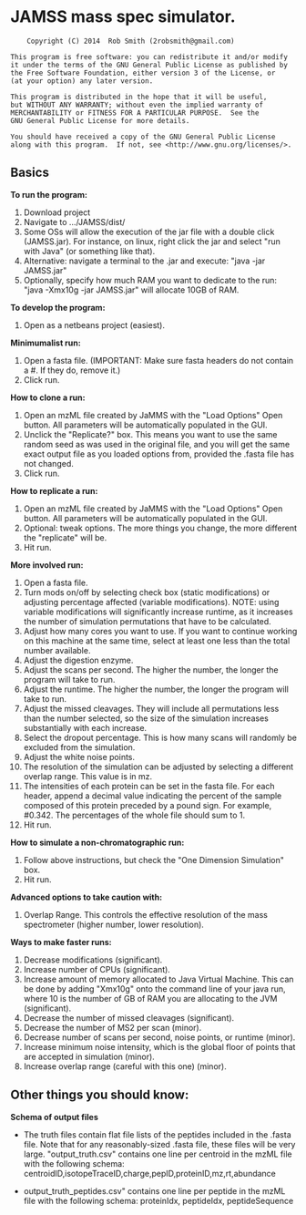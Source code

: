 JAMSS mass spec simulator.
====
		Copyright (C) 2014  Rob Smith (2robsmith@gmail.com)

    This program is free software: you can redistribute it and/or modify
    it under the terms of the GNU General Public License as published by
    the Free Software Foundation, either version 3 of the License, or
    (at your option) any later version.

    This program is distributed in the hope that it will be useful,
    but WITHOUT ANY WARRANTY; without even the implied warranty of
    MERCHANTABILITY or FITNESS FOR A PARTICULAR PURPOSE.  See the
    GNU General Public License for more details.

    You should have received a copy of the GNU General Public License
    along with this program.  If not, see <http://www.gnu.org/licenses/>.

Basics
-------

**To run the program:**
1) Download project
2) Navigate to .../JAMSS/dist/
3) Some OSs will allow the execution of the jar file with a double click (JAMSS.jar). For instance, on linux, right click the jar and select "run with Java" (or something like that).
4) Alternative: navigate a terminal to the .jar and execute: "java -jar JAMSS.jar"
5) Optionally, specify how much RAM you want to dedicate to the run: "java -Xmx10g -jar JAMSS.jar" will allocate 10GB of RAM. 

**To develop the program:**
1) Open as a netbeans project (easiest).

**Minimumalist run:**
1) Open a fasta file. (IMPORTANT: Make sure fasta headers do not contain a #. If they do, remove it.)
2) Click run.

**How to clone a run:**
1) Open an mzML file created by JaMMS with the "Load Options" Open button. All parameters will be automatically populated in the GUI.
2) Unclick the "Replicate?" box. This means you want to use the same random seed as was used in the original file, and you will get the same exact output file as you loaded options from, provided the .fasta file has not changed.
3) Click run.

**How to replicate a run:**
1) Open an mzML file created by JaMMS with the "Load Options" Open button. All parameters will be automatically populated in the GUI.
2) Optional: tweak options. The more things you change, the more different the "replicate" will be.
3) Hit run.

**More involved run:**
1) Open a fasta file.
2) Turn mods on/off by selecting check box (static modifications) or adjusting percentage affected (variable modifications). NOTE: using variable modifications will significantly increase runtime, as it increases the number of simulation permutations that have to be calculated.
3) Adjust how many cores you want to use. If you want to continue working on this machine at the same time, select at least one less than the total number available. 
4) Adjust the digestion enzyme.
5) Adjust the scans per second. The higher the number, the longer the program will take to run.
6) Adjust the runtime. The higher the number, the longer the program will take to run.
7) Adjust the missed cleavages. They will include all permutations less than the number selected, so the size of the simulation increases substantially with each increase.
8) Select the dropout percentage. This is how many scans will randomly be excluded from the simulation.
9) Adjust the white noise points.
10) The resolution of the simulation can be adjusted by selecting a different overlap range. This value is in mz.
11) The intensities of each protein can be set in the fasta file. For each header, append a decimal value indicating the percent of the sample composed of this protein preceded by a pound sign. For example, #0.342. The percentages of the whole file should sum to 1.
12) Hit run.

**How to simulate a non-chromatographic run:**
1) Follow above instructions, but check the "One Dimension Simulation" box.
2) Hit run.

**Advanced options to take caution with:**
1) Overlap Range. This controls the effective resolution of the mass spectrometer (higher number, lower resolution).

**Ways to make faster runs:**
1) Decrease modifications (significant).
2) Increase number of CPUs (significant).
3) Increase amount of memory allocated to Java Virtual Machine. This can be done by adding "Xmx10g" onto the command line of your java run, where 10 is the number of GB of RAM you are allocating to the JVM (significant).
4) Decrease the number of missed cleavages (significant).
5) Decrease the number of MS2 per scan (minor).
6) Decrease number of scans per second, noise points, or runtime (minor).
7) Increase minimum noise intensity, which is the global floor of points that are accepted in simulation (minor).
8) Increase overlap range (careful with this one) (minor).

Other things you should know:
--------

**Schema of output files**
* The truth files contain flat file lists of the peptides included in the .fasta file. Note that for any reasonably-sized .fasta file, these files will be very large. "output_truth.csv" contains one line per centroid in the mzML file with the following schema:
centroidID,isotopeTraceID,charge,pepID,proteinID,mz,rt,abundance

* output_truth_peptides.csv" contains one line per peptide in the mzML file with the following schema:
proteinIdx, peptideIdx, peptideSequence


